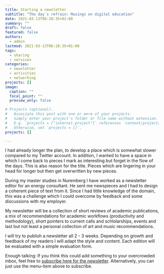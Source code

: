 ```yaml
---
title: Starting a newsletter
subtitle: "The day´s refrain: Musings on digital education"
date: 2021-03-13T06:28:35+01:00
summary: ""
draft: false
featured: false
authors:
  - admin
lastmod: 2021-03-13T06:28:35+01:00
tags:
  - sharing
  - services
categories:
  - newsletter
  - activities
  - networking
projects: []
image:
  caption: ""
  focal_point: ""
  preview_only: false

# Projects (optional).
#   Associate this post with one or more of your projects.
#   Simply enter your project's folder or file name without extension.
#   E.g. `projects = ["internal-project"]` references `content/project/deep-learning/index.md`.
#   Otherwise, set `projects = []`.
projects: []

---
```


I had already longer the plan, to develop a place which is somewhat slower compared to my Twitter account. In addition, I wanted to have a space in which I come back to pieces I mark as interesting but forget in the flow of the days. This is also reason for the title. Pieces which are lingering in your head for longer but then get overwritten by new pieces.

During my master studies in Nuremberg I have worked as a newsletter editor for an energy consultant. He sent me newspieces and I had to design a coherent piece of text from it. Since I had little knowledge of the domain, this was a challenge which I could overcome by feedback and some discussions with my employer.

My newsletter will be a collection of short reviews of academic publications, a mix of recommendations for academic workflows (productivity and methodology), short pointers to current calls and schlolarships, events and last but not least a personal collection of art and music recommendations.

I will try to publish a newsletter all 2 - 3 weeks. Depending on growth and feedback of my readers I will adapt the style and content. Each edition will be evaluated with a simple evaluation form.

Enough talking: If you think this could add something to your overcrowded inbox, feel free to <a href="http://news.kalz.cc">subscribe here for the newsletter</a>. Alternatively, you can just use the menu-item above to subscribe.
<script src="https://utteranc.es/client.js"
        repo="https://github.com/mkalz/mkalz-academic"
        issue-term="pathname"
        theme="github-light"
        crossorigin="anonymous"
        async>
</script>